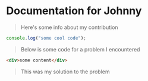 # Documentation for Johnny

> Here's some info about my contribution

```js
console.log("some cool code");
```

> Below is some code for a problem I encountered

```html
<div>some content</div>
```

> This was my solution to the problem

```

```
